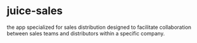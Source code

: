 # juice-sales
the app specialized for sales distribution designed to facilitate collaboration between sales teams and distributors within a specific company.
